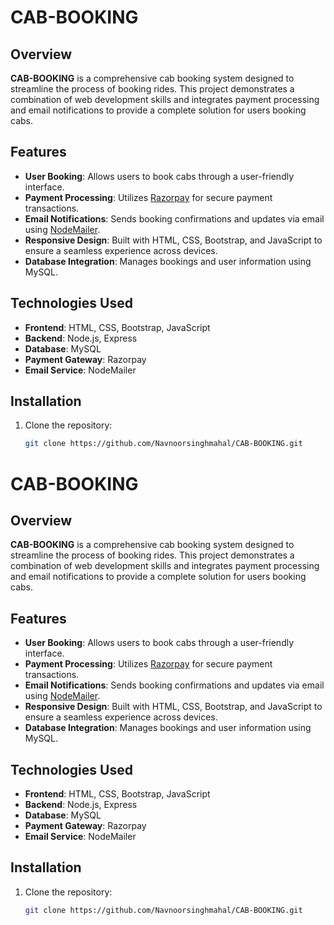 # CAB-BOOKING

## Overview
**CAB-BOOKING** is a comprehensive cab booking system designed to streamline the process of booking rides. This project demonstrates a combination of web development skills and integrates payment processing and email notifications to provide a complete solution for users booking cabs.

## Features
- **User Booking**: Allows users to book cabs through a user-friendly interface.
- **Payment Processing**: Utilizes [Razorpay](https://razorpay.com) for secure payment transactions.
- **Email Notifications**: Sends booking confirmations and updates via email using [NodeMailer](https://nodemailer.com/).
- **Responsive Design**: Built with HTML, CSS, Bootstrap, and JavaScript to ensure a seamless experience across devices.
- **Database Integration**: Manages bookings and user information using MySQL.

## Technologies Used
- **Frontend**: HTML, CSS, Bootstrap, JavaScript
- **Backend**: Node.js, Express
- **Database**: MySQL
- **Payment Gateway**: Razorpay
- **Email Service**: NodeMailer

## Installation

1. Clone the repository:
   ```bash
   git clone https://github.com/Navnoorsinghmahal/CAB-BOOKING.git
# CAB-BOOKING

## Overview
**CAB-BOOKING** is a comprehensive cab booking system designed to streamline the process of booking rides. This project demonstrates a combination of web development skills and integrates payment processing and email notifications to provide a complete solution for users booking cabs.

## Features
- **User Booking**: Allows users to book cabs through a user-friendly interface.
- **Payment Processing**: Utilizes [Razorpay](https://razorpay.com) for secure payment transactions.
- **Email Notifications**: Sends booking confirmations and updates via email using [NodeMailer](https://nodemailer.com/).
- **Responsive Design**: Built with HTML, CSS, Bootstrap, and JavaScript to ensure a seamless experience across devices.
- **Database Integration**: Manages bookings and user information using MySQL.

## Technologies Used
- **Frontend**: HTML, CSS, Bootstrap, JavaScript
- **Backend**: Node.js, Express
- **Database**: MySQL
- **Payment Gateway**: Razorpay
- **Email Service**: NodeMailer

## Installation

1. Clone the repository:
   ```bash
   git clone https://github.com/Navnoorsinghmahal/CAB-BOOKING.git
